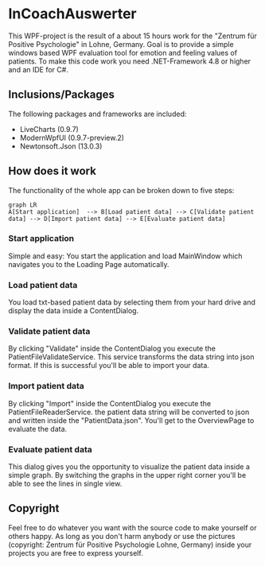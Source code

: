 # InCoachAuswerter

This WPF-project is the result of a about 15 hours work for the "Zentrum für Positive Psychologie" in Lohne, Germany.
Goal is to provide a simple windows based WPF evaluation tool for emotion and feeling values of patients. To make this code work you need .NET-Framework 4.8 or higher and an IDE for C#.


## Inclusions/Packages

The following packages and frameworks are included:
- LiveCharts (0.9.7)
- ModernWpfUI (0.9.7-preview.2)
- Newtonsoft.Json (13.0.3)


## How does it work

The functionality of the whole app can be broken down to five steps:

```mermaid
graph LR
A[Start application]  --> B[Load patient data] --> C[Validate patient data] --> D[Import patient data] --> E[Evaluate patient data]

```

### Start application

Simple and easy: You start the application and load MainWindow which navigates you to the Loading Page automatically.

### Load patient data

You load txt-based patient data by selecting them from your hard drive and display the data inside a ContentDialog.

### Validate patient data

By clicking "Validate" inside the ContentDialog you execute the PatientFileValidateService. This service transforms the data string into json format. If this is successful you'll be able to import your data.

### Import patient data

By clicking "Import" inside the ContentDialog you execute the PatientFileReaderService. the patient data string will be converted to json and written inside the "PatientData.json". You'll get to the OverviewPage to evaluate the data.


### Evaluate patient data

This dialog gives you the opportunity to visualize the patient data inside a simple graph. By switching the graphs in the upper right corner you'll be able to see the lines in single view.


## Copyright

Feel free to do whatever you want with the source code to make yourself or others happy. As long as you don't harm anybody or use the pictures (copyright: Zentrum für Positive Psychologie Lohne, Germany) inside your projects you are free to express yourself.
